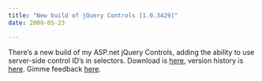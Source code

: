 ```yaml
---
title: "New build of jQuery Controls [1.0.3429]"
date: 2009-05-23

---
```


There’s a new build of my ASP.net jQuery Controls, adding the ability to use server-side control ID’s in selectors. Download is [here](/jQuery/Download.aspx), version history is [here](/jQuery/VersionHistory.aspx). Gimme feedback [here](/blog/contact.aspx).
